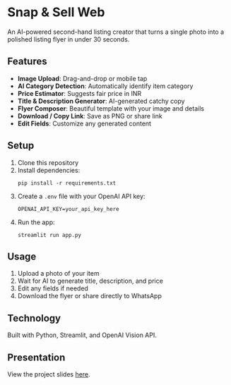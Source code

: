 # Snap & Sell Web

An AI-powered second-hand listing creator that turns a single photo into a polished listing flyer in under 30 seconds.

## Features

- **Image Upload**: Drag-and-drop or mobile tap
- **AI Category Detection**: Automatically identify item category
- **Price Estimator**: Suggests fair price in INR
- **Title & Description Generator**: AI-generated catchy copy
- **Flyer Composer**: Beautiful template with your image and details
- **Download / Copy Link**: Save as PNG or share link
- **Edit Fields**: Customize any generated content

## Setup

1. Clone this repository
2. Install dependencies:
   ```
   pip install -r requirements.txt
   ```
3. Create a `.env` file with your OpenAI API key:
   ```
   OPENAI_API_KEY=your_api_key_here
   ```
4. Run the app:
   ```
   streamlit run app.py
   ```

## Usage

1. Upload a photo of your item
2. Wait for AI to generate title, description, and price
3. Edit any fields if needed
4. Download the flyer or share directly to WhatsApp

## Technology

Built with Python, Streamlit, and OpenAI Vision API.

## Presentation

View the project slides [here](https://docs.google.com/presentation/d/16ijHP7ScvIMycVBbfIEU6D1p6JvMBcg2N34ZkSLIby8/edit?usp=sharing).
